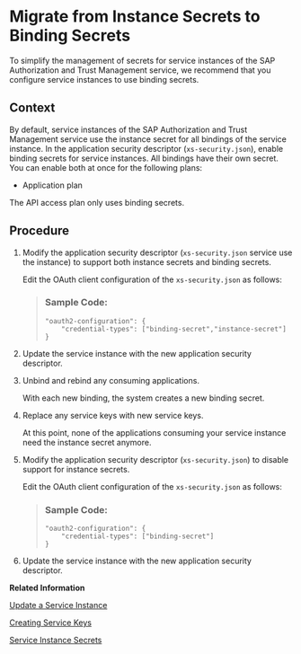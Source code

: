 <!-- loiodcee867db42e48d7b4f3243e41695a7a -->

# Migrate from Instance Secrets to Binding Secrets

To simplify the management of secrets for service instances of the SAP Authorization and Trust Management service, we recommend that you configure service instances to use binding secrets.



<a name="loiodcee867db42e48d7b4f3243e41695a7a__context_wfv_jcp_sjb"/>

## Context

By default, service instances of the SAP Authorization and Trust Management service use the instance secret for all bindings of the service instance. In the application security descriptor \(`xs-security.json`\), enable binding secrets for service instances. All bindings have their own secret. You can enable both at once for the following plans:

-   Application plan


The API access plan only uses binding secrets.



<a name="loiodcee867db42e48d7b4f3243e41695a7a__steps_dsb_kcp_sjb"/>

## Procedure

1.  Modify the application security descriptor \(`xs-security.json` service use the instance\) to support both instance secrets and binding secrets.

    Edit the OAuth client configuration of the `xs-security.json` as follows:

    > ### Sample Code:  
    > ```
    > "oauth2-configuration": {
    >     "credential-types": ["binding-secret","instance-secret"]
    > }
    > ```

2.  Update the service instance with the new application security descriptor.

3.  Unbind and rebind any consuming applications.

    With each new binding, the system creates a new binding secret.

4.  Replace any service keys with new service keys.

    At this point, none of the applications consuming your service instance need the instance secret anymore.

5.  Modify the application security descriptor \(`xs-security.json`\) to disable support for instance secrets.

    Edit the OAuth client configuration of the `xs-security.json` as follows:

    > ### Sample Code:  
    > ```
    > "oauth2-configuration": {
    >     "credential-types": ["binding-secret"]
    > }
    > ```

6.  Update the service instance with the new application security descriptor.


**Related Information**  


[Update a Service Instance](Update_a_Service_Instance_7f926eb.md "You can update a service instance from the xsuaa service using the service broker.")

[Creating Service Keys](Creating_Service_Keys_4514a14.md "You can use service keys to generate credentials to communicate directly with a service instance. Once you configure them for your service, local clients, apps in other spaces, or entities outside your deployment can access your service with these keys.")

[Service Instance Secrets](Service_Instance_Secrets_5578ec4.md "When an application consumes a service instance of the SAP Authorization and Trust Management service (XSUAA), the application identifies itself to the service instance with a client ID and client secret. The client ID and client secret are the credentials with which an application authenticates itself to the service instance.")

